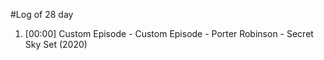#Log of 28 day

1. [00:00] Custom Episode - Custom Episode - Porter Robinson - Secret Sky Set (2020)
